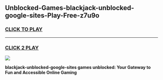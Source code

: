 
## Unblocked-Games-blackjack-unblocked-google-sites-Play-Free-z7u9o
<h3>
<a href="https://premium76.site?title=blackjack-unblocked-google-sites&ref=18A1">CLICK TO PLAY</a></h3>
<hr>

<h3>
<a href="https://premium76.site?title=blackjack-unblocked-google-sites&ref=18A1">CLICK 2 PLAY</a>
  
</h3>

<a href="https://premium76.site?title=blackjack-unblocked-google-sites&ref=18A1"><img src="https://clearcache.store/games.png"></a>


**blackjack-unblocked-google-sites games unblocked: Your Gateway to Fun and Accessible Online Gaming**
